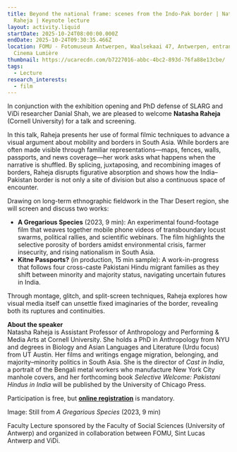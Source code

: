 ```yaml
---
title: Beyond the national frame: scenes from the Indo-Pak border | Natasha
  Raheja | Keynote lecture
layout: activity.liquid
startDate: 2025-10-24T08:00:00.000Z
endDate: 2025-10-24T09:30:35.466Z
location: FOMU - Fotomuseum Antwerpen, Waalsekaai 47, Antwerpen, entrance via
  Cinema Lumière
thumbnail: https://ucarecdn.com/b7227016-abbc-4bc2-893d-76fa88e13cbe/
tags:
  - Lecture
research_interests:
  - film
---
```

In conjunction with the exhibition opening and PhD defense of SLARG and ViDi researcher Danial Shah, we are pleased to welcome **Natasha Raheja** (Cornell University) for a talk and screening. 

In this talk, Raheja presents her use of formal filmic techniques to advance a visual argument about mobility and borders in South Asia. While borders are often made visible through familiar representations—maps, fences, walls, passports, and news coverage—her work asks what happens when the narrative is shuffled. By splicing, juxtaposing, and recombining images of borders, Raheja disrupts figurative absorption and shows how the India–Pakistan border is not only a site of division but also a continuous space of encounter.

Drawing on long-term ethnographic fieldwork in the Thar Desert region, she will screen and discuss two works:

* **A Gregarious Species** (2023, 9 min): An experimental found-footage film that weaves together mobile phone videos of transboundary locust swarms, political rallies, and scientific webinars. The film highlights the selective porosity of borders amidst environmental crisis, farmer insecurity, and rising nationalism in South Asia.
* **Kitne Passports?** (in production, 15 min sample): A work-in-progress that follows four cross-caste Pakistani Hindu migrant families as they shift between minority and majority status, navigating uncertain futures in India.

Through montage, glitch, and split-screen techniques, Raheja explores how visual media itself can unsettle fixed imaginaries of the border, revealing both its ruptures and continuities.

**About the speaker**\
Natasha Raheja is Assistant Professor of Anthropology and Performing & Media Arts at Cornell University. She holds a PhD in Anthropology from NYU and degrees in Biology and Asian Languages and Literature (Urdu focus) from UT Austin. Her films and writings engage migration, belonging, and majority–minority politics in South Asia. She is the director of *Cast in India*, a portrait of the Bengali metal workers who manufacture New York City manhole covers, and her forthcoming book *Selective Welcome: Pakistani Hindus in India* will be published by the University of Chicago Press.

Participation is free, but **[online registration](https://eur01.safelinks.protection.outlook.com/?url=https%3A%2F%2Fpublic-eur.mkt.dynamics.com%2Fapi%2Forgs%2F571538dc-b6cf-467c-ac0a-cd8b6d17ebbc%2Fr%2FuvqD2VVoBEmf6xyApoIBAA8AAAA%3Fmsdynmkt_target%3D%257B%2522TargetUrl%2522%253A%2522https%25253A%25252F%25252Fuantwerpen.eu.qualtrics.com%25252Fjfe%25252Fform%25252FSV_bpA7G63WqVVSkwS%2522%252C%2522RedirectOptions%2522%253A%257B%25225%2522%253Anull%252C%25221%2522%253Anull%252C%25222%2522%253A%257B%2522utm_source%2522%253A%2522Dynamics%2520365%2520Customer%2520Insights%2520-%2520Journeys%2522%252C%2522utm_medium%2522%253A%2522email%2522%252C%2522utm_term%2522%253A%2522N%252FA%2522%252C%2522utm_campaign%2522%253A%2522%2522%252C%2522utm_content%2522%253A%2522screening%2520natasha%2522%257D%257D%257D%26msdynmkt_digest%3DF4ZDOL448b724DwPB5ozcRwNOfosLBRzT8ON3D11tQ4%253D%26msdynmkt_secretVersion%3D7bb221762d0c46939816d3a5592b1359&data=05%7C02%7Cruth.loos%40kdg.be%7C77d4fcfb5f624072053408de01aa0b5c%7Ced1fc57f8a9747e79de19302dfd786ae%7C0%7C0%7C638950027016012845%7CUnknown%7CTWFpbGZsb3d8eyJFbXB0eU1hcGkiOnRydWUsIlYiOiIwLjAuMDAwMCIsIlAiOiJXaW4zMiIsIkFOIjoiTWFpbCIsIldUIjoyfQ%3D%3D%7C0%7C%7C%7C&sdata=jkz3aemrQ3bi0QKaxdRMFOlCejoWGPh3yhNRtRckx94%3D&reserved=0)** is mandatory. 

I﻿mage: Still from *A Gregarious Species* (2023, 9 min)

Faculty Lecture sponsored by the Faculty of Social Sciences (University of Antwerp) and organized in collaboration between FOMU, Sint Lucas Antwerp and ViDi.